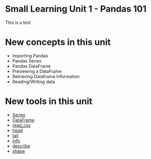# Small Learning Unit 1 - Pandas 101

This is a test 

# New concepts in this unit

- Importing Pandas
- Pandas Series
- Pandas DataFrame
- Previewing a DataFrame
- Retrieving Dataframe Information
- Reading/Writing data 

# New tools in this unit

- [Series](https://pandas.pydata.org/pandas-docs/stable/generated/pandas.Series.html)
- [DataFrame](https://pandas.pydata.org/pandas-docs/stable/generated/pandas.DataFrame.html)
- [read_csv](https://pandas.pydata.org/pandas-docs/stable/generated/pandas.read_csv.html)
- [head](https://pandas.pydata.org/pandas-docs/stable/generated/pandas.DataFrame.head.html)
- [tail](https://pandas.pydata.org/pandas-docs/stable/generated/pandas.DataFrame.tail.html)
- [info](https://pandas.pydata.org/pandas-docs/stable/generated/pandas.DataFrame.info.html)
- [describe](https://pandas.pydata.org/pandas-docs/stable/generated/pandas.DataFrame.describe.html)
- [shape](https://pandas.pydata.org/pandas-docs/stable/generated/pandas.DataFrame.shape.html)
